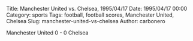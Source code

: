 Title: Manchester United vs. Chelsea, 1995/04/17
Date: 1995/04/17 00:00
Category: sports
Tags: football, football scores, Manchester United, Chelsea
Slug: manchester-united-vs-chelsea
Author: carbonero


Manchester United 0 - 0 Chelsea
